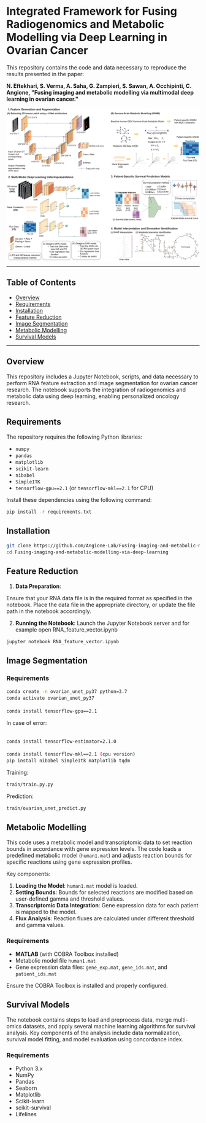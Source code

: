 
# Integrated Framework for Fusing Radiogenomics and Metabolic Modelling via Deep Learning in Ovarian Cancer

This repository contains the code and data necessary to reproduce the results presented in the paper:

**N. Eftekhari, S. Verma, A. Saha,  G. Zampieri, S. Sawan, A. Occhipinti, C. Angione, "Fusing imaging and metabolic modelling via multimodal deep learning in ovarian cancer."**

<img src="Images/Fig1-pipeline.jpg" alt="Pipeline Image" width="720" style="display: block; margin-left: auto; margin-right: auto;"/>

---

## Table of Contents

- [Overview](#overview)
- [Requirements](#requirements)
- [Installation](#installation)
- [Feature Reduction](#feature-reduction)
- [Image Segmentation](#image-segmentation)
- [Metabolic Modelling](#metabolic-modelling)
- [Survival Models](#survival-models)


---

## Overview

This repository includes a Jupyter Notebook, scripts, and data necessary to perform RNA feature extraction and image segmentation for ovarian cancer research. The notebook supports the integration of radiogenomics and metabolic data using deep learning, enabling personalized oncology research.

## Requirements

The repository requires the following Python libraries:

- `numpy`
- `pandas`
- `matplotlib`
- `scikit-learn`
- `nibabel`
- `SimpleITK`
- `tensorflow-gpu==2.1` (or `tensorflow-mkl==2.1` for CPU)

Install these dependencies using the following command:

```bash
pip install -r requirements.txt
```

## Installation
```bash
git clone https://github.com/Angione-Lab/Fusing-imaging-and-metabolic-modelling-via-deep-learning.git
cd Fusing-imaging-and-metabolic-modelling-via-deep-learning
```

## Feature Reduction

1. **Data Preparation**:

Ensure that your RNA data file is in the required format as specified in the notebook.
Place the data file in the appropriate directory, or update the file path in the notebook accordingly.

2. **Running the Notebook**:
 Launch the Jupyter Notebook server and for example open RNA_feature_vector.ipynb
```bash
jupyter notebook RNA_feature_vector.ipynb

```




## Image Segmentation

### Requirements
```bash
conda create -n ovarian_unet_py37 python=3.7
conda activate ovarian_unet_py37

conda install tensorflow-gpu==2.1
```
In case of error:

```bash

conda install tensorflow-estimator=2.1.0

conda install tensorflow-mkl==2.1 (cpu version)
pip install nibabel SimpleItk matplotlib tqdm
```

Training: 
```bash
train/train.py.py
```

Prediction: 
```bash
train/ovarian_unet_predict.py
```


## Metabolic Modelling

This code uses a metabolic model and transcriptomic data to set reaction bounds in accordance with gene expression levels. The code loads a predefined metabolic model (`human1.mat`) and adjusts reaction bounds for specific reactions using gene expression profiles.

Key components:
1. **Loading the Model**: `human1.mat` model is loaded.
2. **Setting Bounds**: Bounds for selected reactions are modified based on user-defined gamma and threshold values.
3. **Transcriptomic Data Integration**: Gene expression data for each patient is mapped to the model.
4. **Flux Analysis**: Reaction fluxes are calculated under different threshold and gamma values.

### Requirements

- **MATLAB** (with COBRA Toolbox installed)
- Metabolic model file `human1.mat`
- Gene expression data files: `gene_exp.mat`, `gene_ids.mat`, and `patient_ids.mat`

Ensure the COBRA Toolbox is installed and properly configured. 

## Survival Models
The notebook contains steps to load and preprocess data, merge multi-omics datasets, and apply several machine learning algorithms for survival analysis. Key components of the analysis include data normalization, survival model fitting, and model evaluation using concordance index.


### Requirements

- Python 3.x
- NumPy
- Pandas
- Seaborn
- Matplotlib
- Scikit-learn
- scikit-survival
- Lifelines











